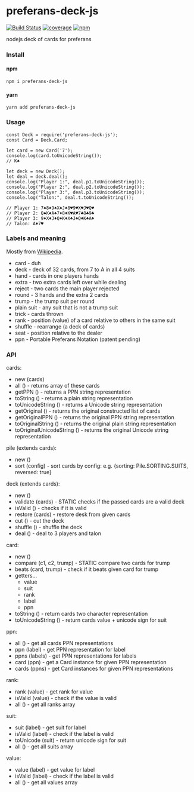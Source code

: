 # preferans-deck-js
[![Build Status](https://travis-ci.org/cope/preferans-deck-js.svg?branch=master)](https://travis-ci.org/cope/preferans-deck-js)
[![coverage](https://coveralls.io/repos/github/cope/preferans-deck-js/badge.svg?branch=master)](https://coveralls.io/github/cope/preferans-deck-js?branch=master)
[![npm](https://img.shields.io/npm/dt/preferans-deck-js.svg)](https://www.npmjs.com/package/preferans-deck-js)

nodejs deck of cards for preferans

### Install
#### npm
    npm i preferans-deck-js
#### yarn
    yarn add preferans-deck-js

### Usage

    const Deck = require('preferans-deck-js');
    const Card = Deck.Card;

    let card = new Card('7');
    console.log(card.toUnicodeString());
    // K♠

    let deck = new Deck();
    let deal = deck.deal();
    console.log("Player 1:", deal.p1.toUnicodeString());
    console.log("Player 2:", deal.p2.toUnicodeString());
    console.log("Player 3:", deal.p3.toUnicodeString());
    console.log("Talon:", deal.t.toUnicodeString());

    // Player 1: 7♠8♠9♠X♠J♠8♥9♥X♥J♥Q♥
    // Player 2: Q♠K♠A♠7♦8♦K♥A♥7♣8♣9♣
    // Player 3: 9♦X♦J♦Q♦K♦X♣J♣Q♣K♣A♣
    // Talon: A♦7♥

### Labels and meaning

Mostly from [Wikipedia](https://en.wikipedia.org/wiki/Glossary_of_card_game_terms).

* card - duh
* deck - deck of 32 cards, from 7 to A in all 4 suits
* hand - cards in one players hands
* extra - two extra cards left over while dealing
* reject - two cards the main player rejected
* round - 3 hands and the extra 2 cards
* trump - the trump suit per round
* plain suit - any suit that is not a trump suit
* trick - cards thrown
* rank - position (value) of a card relative to others in the same suit
* shuffle - rearrange (a deck of cards)
* seat - position relative to the dealer
* ppn - Portable Preferans Notation (patent pending)

### API

cards:
* new						(cards)
* all						() - returns array of these cards
* getPPN					() - returns a PPN string representation
* toString					() - returns a plain string representation
* toUnicodeString			() - returns a Unicode string representation
* getOriginal				() - returns the original constructed list of cards
* getOriginalPPN			() - returns the original PPN string representation
* toOriginalString			() - returns the original plain string representation
* toOriginalUnicodeString	() - returns the original Unicode string representation

pile (extends cards):
* new	()
* sort	(config) - sort cards by config: e.g. {sorting: Pile.SORTING.SUITS, reversed: true}

deck (extends cards):
* new		()
* validate	(cards) - STATIC checks if the passed cards are a valid deck
* isValid	()	 - checks if it is valid
* restore	(cards) - restore desk from given cards
* cut		()	 - cut the deck
* shuffle	()	 - shuffle the deck
* deal		()	 - deal to 3 players and talon

card:
* new		()
* compare	(c1, c2, trump) - STATIC compare two cards for trump
* beats		(card, trump) - check if it beats given card for trump
* getters...
    * value
    * suit
    * rank
    * label
    * ppn
* toString			() - return cards two character representation
* toUnicodeString	() - return cards value + unicode sign for suit

ppn:
* all	()	 - get all cards PPN representations
* ppn	(label) - get PPN representation for label
* ppns	(labels) - get PPN representations for labels
* card	(ppn) - get a Card instance for given PPN representation
* cards	(ppns) - get Card instances for given PPN representations

rank:
* rank		(value) - get rank for value
* isValid	(value) - check if the value is valid
* all		() - get all ranks array

suit:
* suit		(label) - get suit for label
* isValid	(label) - check if the label is valid
* toUnicode	(suit) - return unicode sign for suit
* all		() - get all suits array

value:
* value		(label) - get value for label
* isValid	(label) - check if the label is valid
* all		() - get all values array

